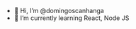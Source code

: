 - 👋 Hi, I’m @domingoscanhanga
- 🌱 I’m currently learning React, Node JS

<!---
domingoscanhanga/domingoscanhanga is a ✨ special ✨ repository because its `README.md` (this file) appears on your GitHub profile.
You can click the Preview link to take a look at your changes.
--->

